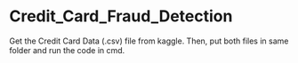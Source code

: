 # Credit_Card_Fraud_Detection
Get the Credit Card Data (.csv) file from kaggle. Then, put both files in same folder and run the code in cmd.
